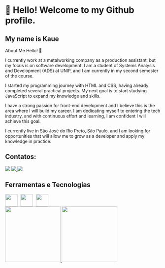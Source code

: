 # 👋 Hello! Welcome to my Github profile.
## My name is Kaue
About Me
Hello! 👋

I currently work at a metalworking company as a production assistant, but my focus is on software development. I am a student of Systems Analysis and Development (ADS) at UNIP, and I am currently in my second semester of the course.

I started my programming journey with HTML and CSS, having already completed several practical projects. My next goal is to start studying JavaScript to expand my knowledge and skills.

I have a strong passion for front-end development and I believe this is the area where I will build my career. I am dedicating myself to entering the tech industry, and with continuous effort and learning, I am confident I will achieve this goal.

I currently live in São José do Rio Preto, São Paulo, and I am looking for opportunities that will allow me to grow as a developer and apply my knowledge in practice.
<!--
**01Kaue02/01Kaue02** is a ✨ _special_ ✨ repository because its `README.md` (this file) appears on your GitHub profile.

Here are some ideas to get you started:

- 🔭 I’m currently working on ...
- 🌱 I’m currently learning ...
- 👯 I’m looking to collaborate on ...
- 🤔 I’m looking for help with ...
- 💬 Ask me about ...
- 📫 How to reach me: ...
- 😄 Pronouns: ...
- ⚡ Fun fact: ...
-->
## Contatos:

<div>
<a href="https://instagram.com/kauelyma1/" target="_blank"><img loading="lazy" src="https://img.shields.io/badge/-Instagram-%23E4405F?style=for-the-badge&logo=instagram&logoColor=white" target="_blank"></a>
<a href="mailto:kauelyma@gmail.com">
  <img loading="lazy" src="https://img.shields.io/badge/Gmail-D14836?style=for-the-badge&logo=gmail&logoColor=white" />
</a>
<a href="https://www.linkedin.com/in/kauê-lima-306978261/" target="_blank"><img loading="lazy" src="https://img.shields.io/badge/-LinkedIn-%230077B5?style=for-the-badge&logo=linkedin&logoColor=white" target="_blank"></a>   
</div>

## Ferramentas e Tecnologias

<div style="display: flex; gap: 10px;">
  <img loading="lazy" src="https://cdn.jsdelivr.net/gh/devicons/devicon/icons/git/git-original.svg" width="40" height="40"/>
  <img loading="lazy" src="https://cdn.jsdelivr.net/gh/devicons/devicon/icons/html5/html5-original.svg" width="40" height="40"/>
  <img loading="lazy" src="https://cdn.jsdelivr.net/gh/devicons/devicon/icons/css3/css3-original.svg" width="40" height="40"/>
</div>



<div>
  <a href="https://github.com/01Kaue02">
    <img loading="lazy" height="180em" src="https://github-readme-stats.vercel.app/api/top-langs/?username=01Kaue02&layout=compact&langs_count=7&theme=dracula"/>
  </a>
  <a href="https://github.com/01Kaue02">
    <img loading="lazy" height="180em" src="https://github-readme-stats.vercel.app/api?username=01Kaue02&show_icons=true&theme=dracula&include_all_commits=true&count_private=true"/>
  </a>
</div>
